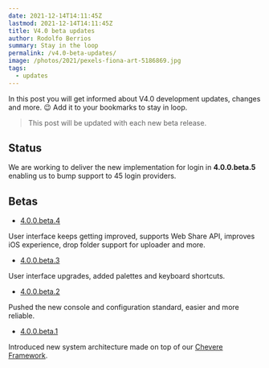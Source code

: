 ```yaml
---
date: 2021-12-14T14:11:45Z
lastmod: 2021-12-14T14:11:45Z
title: V4.0 beta updates
author: Rodolfo Berrios
summary: Stay in the loop
permalink: /v4.0-beta-updates/
image: /photos/2021/pexels-fiona-art-5186869.jpg
tags:
  - updates
---
```


In this post you will get informed about V4.0 development updates, changes and more. 😉 Add it to your bookmarks to stay in loop.

> This post will be updated with each new beta release.

## Status

We are working to deliver the new implementation for login in **4.0.0.beta.5** enabling us to bump support to 45 login providers.

## Betas

* [4.0.0.beta.4](https://releases.chevereto.com/4.X/4.0/4.0.0.beta.4.html)

User interface keeps getting improved, supports Web Share API, improves iOS experience, drop folder support for uploader and more.

* [4.0.0.beta.3](https://releases.chevereto.com/4.X/4.0/4.0.0.beta.3.html)

User interface upgrades, added palettes and keyboard shortcuts.

* [4.0.0.beta.2](https://releases.chevereto.com/4.X/4.0/4.0.0.beta.2.html)

Pushed the new console and configuration standard, easier and more reliable.

* [4.0.0.beta.1](https://releases.chevereto.com/4.X/4.0/4.0.0.beta.1.html)

Introduced new system architecture made on top of our [Chevere Framework](https://chevere.org).
